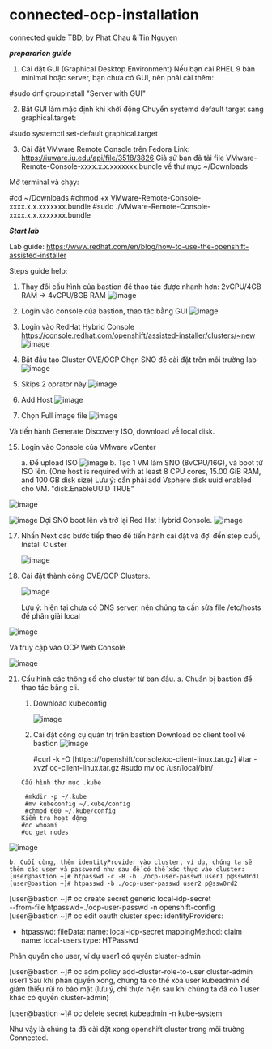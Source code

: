 # connected-ocp-installation
connected guide TBD, by Phat Chau & Tin Nguyen


***prepararion guide***

1. Cài đặt GUI (Graphical Desktop Environment)
Nếu bạn cài RHEL 9 bản minimal hoặc server, bạn chưa có GUI, nên phải cài thêm:

#sudo dnf groupinstall "Server with GUI"

2. Bật GUI làm mặc định khi khởi động
Chuyển systemd default target sang graphical.target:

#sudo systemctl set-default graphical.target

3. Cài đặt VMware Remote Console trên Fedora
Link: https://iuware.iu.edu/api/file/3518/3826
Giả sử bạn đã tải file VMware-Remote-Console-xxxx.x.x.xxxxxxx.bundle về thư mục ~/Downloads

Mở terminal và chạy:

#cd ~/Downloads
#chmod +x VMware-Remote-Console-xxxx.x.x.xxxxxxx.bundle
#sudo ./VMware-Remote-Console-xxxx.x.x.xxxxxxx.bundle


***Start lab***

Lab guide: https://www.redhat.com/en/blog/how-to-use-the-openshift-assisted-installer

Steps guide help:

1. Thay đổi cấu hình của bastion để thao tác được nhanh hơn: 2vCPU/4GB RAM -> 4vCPU/8GB RAM
   ![image](https://github.com/user-attachments/assets/1d60a0c1-3a9b-44ec-b7ee-48d9e01f6478)

3. Login vào console của bastion, thao tác bằng GUI
   ![image](https://github.com/user-attachments/assets/b019dd97-78ae-4664-a7be-fe7ae39cfbf3)

5. Login vào RedHat Hybrid Console https://console.redhat.com/openshift/assisted-installer/clusters/~new
   ![image](https://github.com/user-attachments/assets/0ee20cbd-7374-469d-9674-44d3c243d854)

7. Bắt đầu tạo Cluster OVE/OCP
   Chọn SNO để cài đặt trên môi trường lab
   ![image](https://github.com/user-attachments/assets/7ee50c33-d486-4321-a367-9ba18fedef77)

9. Skips 2 oprator này
    ![image](https://github.com/user-attachments/assets/abe57f75-464e-42eb-8d10-1ab0e6b3c200)

11. Add Host
    ![image](https://github.com/user-attachments/assets/d39a15ac-863c-48fc-b717-b5caeafd629e)

13. Chọn Full image file
    ![image](https://github.com/user-attachments/assets/daceeff4-66e1-4944-8a16-d9e5a2eee106)

Và tiến hành Generate Discovery ISO, download về local disk.

15. Login vào Console của VMware vCenter
   
    a. Để upload ISO
    ![image](https://github.com/user-attachments/assets/62d1cc30-313b-432c-a9ee-104099e05fd3)
   b. Tạo 1 VM làm SNO (8vCPU/16G), và boot từ ISO lên. (One host is required with at least 8 CPU cores, 15.00 GiB RAM, and 100 GB disk size)
   Lưu ý: cần phải add Vsphere disk uuid enabled cho VM.
   "disk.EnableUUID TRUE"

![image](https://github.com/user-attachments/assets/b367fd0e-5e10-4a28-b7f2-64887dadb43d)

   ![image](https://github.com/user-attachments/assets/9d4e4faa-d9f6-4e46-9307-e5e0afdc7d39)
   Đợi SNO boot lên và trở lại Red Hat Hybrid Console.
![image](https://github.com/user-attachments/assets/59ac5026-c7ba-494e-8d81-ee365751f9a4)

17. Nhấn Next các bước tiếp theo để tiến hành cài đặt và đợi đến step cuối, Install Cluster 

    ![image](https://github.com/user-attachments/assets/9dd9bcc2-698c-4f84-8d6d-094af137b97a)

19. Cài đặt thành công OVE/OCP Clusters.

    ![image](https://github.com/user-attachments/assets/60c9005a-70b3-4694-8288-07b4ea115f5c)

    Lưu ý: hiện tại chưa có DNS server, nên chúng ta cần sửa file /etc/hosts để phân giải local

![image](https://github.com/user-attachments/assets/886ddbc9-b88d-4759-a55d-500750e7c791)

Và truy cập vào OCP Web Console

![image](https://github.com/user-attachments/assets/43d766d0-b80d-41af-ad42-e653dcb5ba65)

21. Cấu hình các thông số cho cluster từ ban đầu.
    a. Chuẩn bị bastion để thao tác bằng cli.
      1. Download kubeconfig

         ![image](https://github.com/user-attachments/assets/a8bdac14-843d-450b-8136-a4ef59cade64)

      3. Cài đặt công cụ quản trị trên bastion
       Download oc client tool về bastion
         ![image](https://github.com/user-attachments/assets/84741788-1f3e-41b2-8462-fee4ee8401c1)

         #curl -k -O [https:///openshift/console/oc-client-linux.tar.gz] 
         #tar -xvzf oc-client-linux.tar.gz
         #sudo mv oc /usr/local/bin/
        
        Cấu hình thư mục .kube
         
         #mkdir -p ~/.kube
         #mv kubeconfig ~/.kube/config
         #chmod 600 ~/.kube/config
        Kiểm tra hoạt động
        #oc whoami
        #oc get nodes


![image](https://github.com/user-attachments/assets/bdd4becb-3735-443c-bbe2-035b51558a4a)


    b. Cuối cùng, thêm identityProvider vào cluster, ví dụ, chúng ta sẽ thêm các user và password như sau để có thể xác thực vào cluster:
    [user@bastion ~]# htpasswd -c -B -b ./ocp-user-passwd user1 p@ssw0rd1
    [user@bastion ~]# htpasswd -b ./ocp-user-passwd user2 p@ssw0rd2
[user@bastion ~]# oc create secret generic local-idp-secret \
                  --from-file htpasswd=./ocp-user-passwd -n openshift-config
[user@bastion ~]# oc edit oauth cluster
spec:
  identityProviders:
  - htpasswd:
      fileData:
        name: local-idp-secret
    mappingMethod: claim
    name: local-users
    type: HTPasswd

Phân quyền cho user, ví dụ user1 có quyền cluster-admin

[user@bastion ~]# oc adm policy add-cluster-role-to-user cluster-admin user1
Sau khi phân quyền xong, chúng ta có thể xóa user kubeadmin để giảm thiểu rủi ro bảo mật (lưu ý, chỉ thực hiện sau khi chúng ta đã có 1 user khác có quyền cluster-admin)

[user@bastion ~]# oc delete secret kubeadmin -n kube-system
    
Như vậy là chúng ta đã cài đặt xong openshift cluster trong môi trường Connected.




















